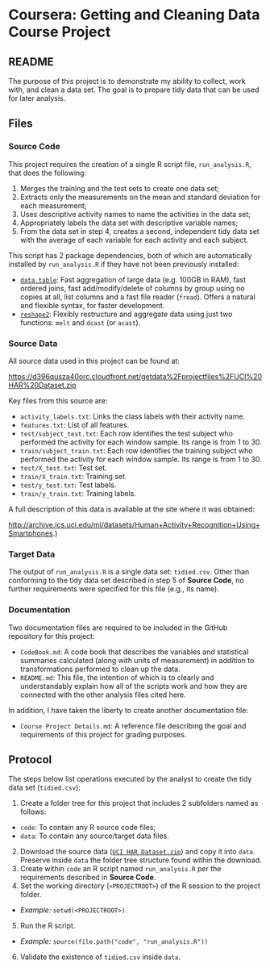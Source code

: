 # Coursera: Getting and Cleaning Data Course Project
## README

The purpose of this project is to demonstrate my ability to collect, work with, and clean a data set. The goal is to prepare tidy data that can be used for later analysis.

## Files

### Source Code

This project requires the creation of a single R script file, `run_analysis.R`, that does the following:

1. Merges the training and the test sets to create one data set;
2. Extracts only the measurements on the mean and standard deviation for each measurement;
3. Uses descriptive activity names to name the activities in the data set;
4. Appropriately labels the data set with descriptive variable names;
5. From the data set in step 4, creates a second, independent tidy data set with the average of each variable for each activity and each subject.

This script has 2 package dependencies, both of which are automatically installed by `run_analysis.R` if they have not been previously installed:

* [`data.table`](https://github.com/Rdatatable/data.table/wiki): Fast aggregation of large data (e.g. 100GB in RAM), fast ordered joins, fast add/modify/delete of columns by group using no copies at all, list columns and a fast file reader (`fread`). Offers a natural and flexible syntax, for faster development.
* [`reshape2`](https://github.com/hadley/reshape): Flexibly restructure and aggregate data using just two functions: `melt` and `dcast` (or `acast`).

### Source Data

All source data used in this project can be found at:

https://d396qusza40orc.cloudfront.net/getdata%2Fprojectfiles%2FUCI%20HAR%20Dataset.zip

Key files from this source are:

* `activity_labels.txt`: Links the class labels with their activity name.
* `features.txt`: List of all features.
* `test/subject_test.txt`: Each row identifies the test subject who performed the activity for each window sample. Its range is from 1 to 30.
* `train/subject_train.txt`: Each row identifies the training subject who performed the activity for each window sample. Its range is from 1 to 30.
* `test/X_test.txt`: Test set.
* `train/X_train.txt`: Training set.
* `test/y_test.txt`: Test labels.
* `train/y_train.txt`: Training labels.

A full description of this data is available at the site where it was obtained:

http://archive.ics.uci.edu/ml/datasets/Human+Activity+Recognition+Using+Smartphones.)

### Target Data

The output of `run_analysis.R` is a single data set: `tidied.csv`. Other than conforming to the tidy data set described in step 5 of **Source Code**, no further requirements were specified for this file (e.g., its name).

### Documentation

Two documentation files are required to be included in the GitHub repository for this project:

* `CodeBook.md`: A code book that describes the variables and statistical summaries calculated (along with units of measurement) in addition to transformations performed to clean up the data.
* `README.md`: This file, the intention of which is to clearly and understandably explain how all of the scripts work and how they are connected with the other analysis files cited here.

In addition, I have taken the liberty to create another documentation file:

* `Course Project Details.md`: A reference file describing the goal and requirements of this project for grading purposes.

## Protocol

The steps below list operations executed by the analyst to create the tidy data set (`tidied.csv`):

1. Create a folder tree for this project that includes 2 subfolders named as follows:
 * `code`: To contain any R source code files;
 * `data`: To contain any source/target data files.
2. Download the source data ([`UCI HAR Dataset.zip`](https://d396qusza40orc.cloudfront.net/getdata%2Fprojectfiles%2FUCI%20HAR%20Dataset.zip)) and copy it into `data`.  Preserve inside `data` the folder tree structure found within the download.
3. Create within `code` an R script named `run_analysis.R` per the requirements described in **Source Code**.
4. Set the working directory (`<PROJECTROOT>`) of the R session to the project folder.
 * *Example:* `setwd(<PROJECTROOT>)`.
5. Run the R script.
 * *Example:* `source(file.path("code", "run_analysis.R"))`
6. Validate the existence of `tidied.csv` inside `data`.
